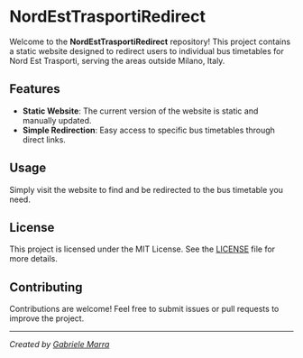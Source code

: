 # NordEstTrasportiRedirect

Welcome to the **NordEstTrasportiRedirect** repository! This project contains a static website designed to redirect users to individual bus timetables for Nord Est Trasporti, serving the areas outside Milano, Italy.

## Features

- **Static Website**: The current version of the website is static and manually updated.
- **Simple Redirection**: Easy access to specific bus timetables through direct links.

## Usage

Simply visit the website to find and be redirected to the bus timetable you need.

## License

This project is licensed under the MIT License. See the [LICENSE](LICENSE) file for more details.

## Contributing

Contributions are welcome! Feel free to submit issues or pull requests to improve the project.

---

*Created by [Gabriele Marra](https://github.com/gabrielemarra)*
